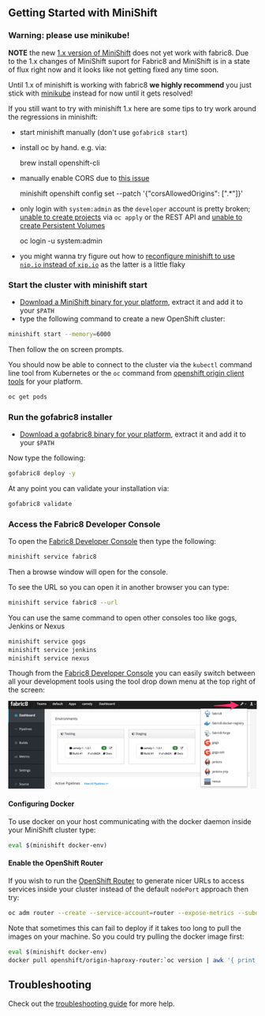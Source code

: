 ## Getting Started with MiniShift

### Warning: please use minikube!

**NOTE** the new [1.x version of MiniShift](https://github.com/minishift/minishift) does not yet work with fabric8. Due to the 1.x changes of MiniShift suport for Fabric8 and MiniShift is in a state of flux right now and it looks like not getting fixed any time soon.

Until 1.x of minishift is working with fabric8 **we highly recommend** you just stick with [minikube](minikube.html) instead for now until it gets resolved!

If you still want to try with minishift 1.x here are some tips to try work around the regressions in minishift:

* start minishift manually (don't use `gofabric8 start`)
* install oc by hand. e.g. via:

    brew install openshift-cli

* manually enable CORS due to [this issue](https://github.com/minishift/minishift/issues/257) 


    minishift openshift config set --patch '{"corsAllowedOrigins": [".*"]}'

* only login with `system:admin` as the `developer` account is pretty broken; [unable to create projects](https://github.com/minishift/minishift/issues/476) via `oc apply` or the REST API and [unable to create Persistent Volumes](https://github.com/minishift/minishift/issues/458)

     oc login -u system:admin
          
* you might wanna try figure out how to [reconfigure minishift to use `nip.io` instead of `xip.io`](https://github.com/minishift/minishift/issues/501) as the latter is a little flaky

### Start the cluster with minishift start

* [Download a MiniShift binary for your platform](https://github.com/jimmidyson/minishift/releases), extract it and add it to your `$PATH`
* type the following command to create a new OpenShift cluster:

```sh
minishift start --memory=6000
```

Then follow the on screen prompts.

You should now be able to connect to the cluster via the `kubectl` command line tool from Kubernetes or the `oc` command from [openshift origin client tools](https://github.com/openshift/origin/releases) for your platform.

```sh
oc get pods
```

### Run the gofabric8 installer

* [Download a gofabric8 binary for your platform](https://github.com/fabric8io/gofabric8/releases), extract it and add it to your `$PATH`

Now type the following:

```sh
gofabric8 deploy -y
```

At any point you can validate your installation via:

```sh
gofabric8 validate
```


### Access the Fabric8 Developer Console

To open the [Fabric8 Developer Console](../console.html) then type the following:

```sh
minishift service fabric8
```

Then a browse window will open for the console.

To see the URL so you can open it in another browser you can type:

```sh
minishift service fabric8 --url
```

You can use the same command to open other consoles too like gogs, Jenkins or Nexus

```sh
minishift service gogs
minishift service jenkins
minishift service nexus
```

Though from the [Fabric8 Developer Console](../console.html) you can easily switch between all your development tools using the tool drop down menu at the top right of the screen:

![clicking on the tools drop down](../images/console-tools.png)

#### Configuring Docker

To use docker on your host communicating with the docker daemon inside your MiniShift cluster type:

```sh
eval $(minishift docker-env)
```

#### Enable the OpenShift Router

If you wish to run the [OpenShift Router](https://docs.openshift.org/latest/architecture/core_concepts/routes.html#haproxy-template-router) to generate nicer URLs to access services inside your cluster instead of the default `nodePort` approach then try:

```sh
oc adm router --create --service-account=router --expose-metrics --subdomain="$(minishift ip).xip.io"
```

Note that sometimes this can fail to deploy if it takes too long to pull the images on your machine. So you could try pulling the docker image first:

```sh
eval $(minishift docker-env)
docker pull openshift/origin-haproxy-router:`oc version | awk '{ print $2; exit }'`
```

## Troubleshooting

Check out the [troubleshooting guide](troubleshooting.html) for more help.
